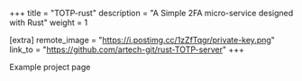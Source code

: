 +++
title = "TOTP-rust"
description = "A Simple 2FA micro-service designed with Rust"
weight = 1

[extra]
remote_image = "https://i.postimg.cc/1zZfTqgr/private-key.png"
link_to = "https://github.com/artech-git/rust-TOTP-server"
+++

Example project page